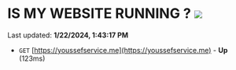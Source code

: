 # IS MY WEBSITE RUNNING ? [![](https://img.shields.io/static/v1?label=Sponsor&message=%E2%9D%A4&logo=GitHub&color=%23fe8e86)](https://github.com/sponsors/<username>)

Last updated: **1/22/2024, 1:43:17 PM**

- `GET` [https://youssefservice.me](https://youssefservice.me) - **Up** (123ms)
